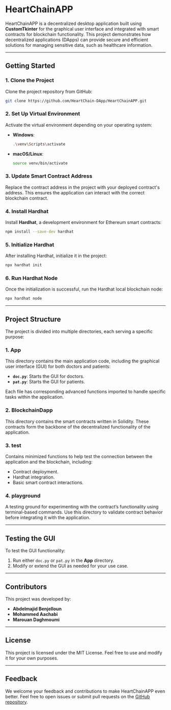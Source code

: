 # HeartChainAPP

HeartChainAPP is a decentralized desktop application built using **CustomTkinter** for the graphical user interface and integrated with smart contracts for blockchain functionality. This project demonstrates how decentralized applications (DApps) can provide secure and efficient solutions for managing sensitive data, such as healthcare information.

---

## Getting Started

### 1. Clone the Project
Clone the project repository from GitHub:
```bash
git clone https://github.com/HeartChain-DApp/HeartChainAPP.git
```

### 2. Set Up Virtual Environment
Activate the virtual environment depending on your operating system:
- **Windows**:
  ```bash
  .\venv\Scripts\activate
  ```
- **macOS/Linux**:
  ```bash
  source venv/bin/activate
  ```

### 3. Update Smart Contract Address
Replace the contract address in the project with your deployed contract's address. This ensures the application can interact with the correct blockchain contract.

### 4. Install Hardhat
Install **Hardhat**, a development environment for Ethereum smart contracts:
```bash
npm install --save-dev hardhat
```

### 5. Initialize Hardhat
After installing Hardhat, initialize it in the project:
```bash
npx hardhat init
```

### 6. Run Hardhat Node
Once the initialization is successful, run the Hardhat local blockchain node:
```bash
npx hardhat node
```

---

## Project Structure
The project is divided into multiple directories, each serving a specific purpose:

### 1. **App**
This directory contains the main application code, including the graphical user interface (GUI) for both doctors and patients:
- **`doc.py`**: Starts the GUI for doctors.
- **`pat.py`**: Starts the GUI for patients.

Each file has corresponding advanced functions imported to handle specific tasks within the application.

### 2. **BlockchainDapp**
This directory contains the smart contracts written in Solidity. These contracts form the backbone of the decentralized functionality of the application.

### 3. **test**
Contains minimized functions to help test the connection between the application and the blockchain, including:
- Contract deployment.
- Hardhat integration.
- Basic smart contract interactions.

### 4. **playground**
A testing ground for experimenting with the contract’s functionality using terminal-based commands. Use this directory to validate contract behavior before integrating it with the application.

---

## Testing the GUI
To test the GUI functionality:
1. Run either `doc.py` or `pat.py` in the **App** directory.
2. Modify or extend the GUI as needed for your use case.

---

## Contributors
This project was developed by:
- **Abdelmajid Benjelloun**
- **Mohammed Aachabi**
- **Marouan Daghmoumi**

---

## License
This project is licensed under the MIT License. Feel free to use and modify it for your own purposes.

---

## Feedback
We welcome your feedback and contributions to make HeartChainAPP even better. Feel free to open issues or submit pull requests on the [GitHub repository](https://github.com/HeartChain-DApp/HeartChainAPP).

